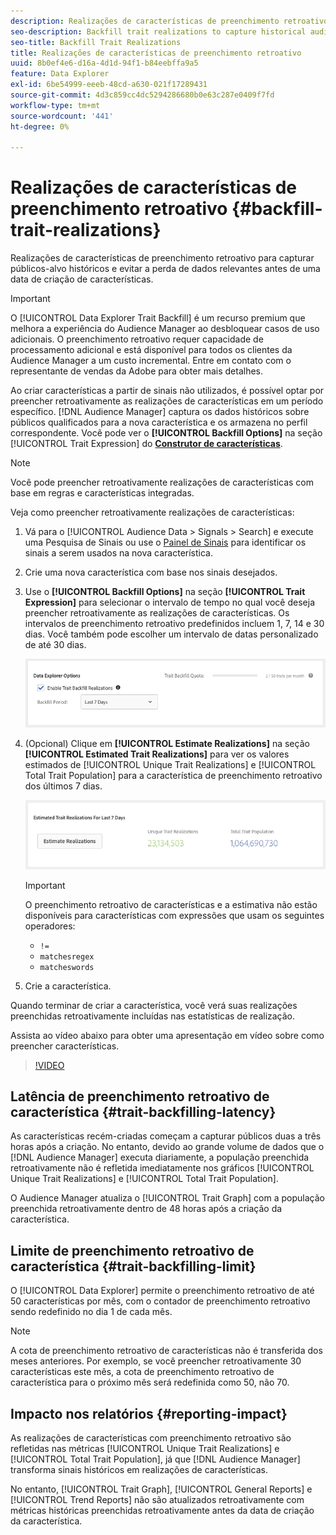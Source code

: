 ```yaml
---
description: Realizações de características de preenchimento retroativo para capturar públicos-alvo históricos e evitar a perda de dados relevantes antes de uma data de criação de características.
seo-description: Backfill trait realizations to capture historical audiences and avoid loss of relevant data prior to a trait creation date.
seo-title: Backfill Trait Realizations
title: Realizações de características de preenchimento retroativo
uuid: 8b0ef4e6-d16a-4d1d-94f1-b84eebffa9a5
feature: Data Explorer
exl-id: 6be54999-eeeb-48cd-a630-021f17289431
source-git-commit: 4d3c859cc4dc5294286680b0e63c287e0409f7fd
workflow-type: tm+mt
source-wordcount: '441'
ht-degree: 0%

---
```


# Realizações de características de preenchimento retroativo {#backfill-trait-realizations}

Realizações de características de preenchimento retroativo para capturar públicos-alvo históricos e evitar a perda de dados relevantes antes de uma data de criação de características.

>[!IMPORTANT]
>
>O [!UICONTROL Data Explorer Trait Backfill] é um recurso premium que melhora a experiência do Audience Manager ao desbloquear casos de uso adicionais. O preenchimento retroativo requer capacidade de processamento adicional e está disponível para todos os clientes da Audience Manager a um custo incremental. Entre em contato com o representante de vendas da Adobe para obter mais detalhes.

Ao criar características a partir de sinais não utilizados, é possível optar por preencher retroativamente as realizações de características em um período específico. [!DNL Audience Manager] captura os dados históricos sobre públicos qualificados para a nova característica e os armazena no perfil correspondente. Você pode ver o **[!UICONTROL Backfill Options]** na seção [!UICONTROL Trait Expression] do **[Construtor de características](../../features/traits/about-trait-builder.md)**.

>[!NOTE]
>
>Você pode preencher retroativamente realizações de características com base em regras e características integradas.

Veja como preencher retroativamente realizações de características:

1. Vá para o [!UICONTROL Audience Data > Signals > Search] e execute uma Pesquisa de Sinais ou use o [Painel de Sinais](../../features/data-explorer/data-explorer-signals-dashboard.md) para identificar os sinais a serem usados na nova característica.
1. Crie uma nova característica com base nos sinais desejados.
1. Use o **[!UICONTROL Backfill Options]** na seção **[!UICONTROL Trait Expression]** para selecionar o intervalo de tempo no qual você deseja preencher retroativamente as realizações de características. Os intervalos de preenchimento retroativo predefinidos incluem 1, 7, 14 e 30 dias. Você também pode escolher um intervalo de datas personalizado de até 30 dias.

   ![preenchimento retroativo de características](assets/signals-trait-backfill.png)

1. (Opcional) Clique em **[!UICONTROL Estimate Realizations]** na seção **[!UICONTROL Estimated Trait Realizations]** para ver os valores estimados de [!UICONTROL Unique Trait Realizations] e [!UICONTROL Total Trait Population] para a característica de preenchimento retroativo dos últimos 7 dias.

   ![realizações de características estimadas](assets/estimate-trait-realizations.png)

   >[!IMPORTANT]
   >
   >O preenchimento retroativo de características e a estimativa não estão disponíveis para características com expressões que usam os seguintes operadores:
   >    * `!=`
   >    * `matchesregex`
   >    * `matcheswords`
1. Crie a característica.

Quando terminar de criar a característica, você verá suas realizações preenchidas retroativamente incluídas nas estatísticas de realização.

Assista ao vídeo abaixo para obter uma apresentação em vídeo sobre como preencher características.

>[!VIDEO](https://video.tv.adobe.com/v/30832?captions=por_br)

## Latência de preenchimento retroativo de característica {#trait-backfilling-latency}

As características recém-criadas começam a capturar públicos duas a três horas após a criação. No entanto, devido ao grande volume de dados que o [!DNL Audience Manager] executa diariamente, a população preenchida retroativamente não é refletida imediatamente nos gráficos [!UICONTROL Unique Trait Realizations] e [!UICONTROL Total Trait Population].

O Audience Manager atualiza o [!UICONTROL Trait Graph] com a população preenchida retroativamente dentro de 48 horas após a criação da característica.

## Limite de preenchimento retroativo de característica {#trait-backfilling-limit}

O [!UICONTROL Data Explorer] permite o preenchimento retroativo de até 50 características por mês, com o contador de preenchimento retroativo sendo redefinido no dia 1 de cada mês.

>[!NOTE]
>
>A cota de preenchimento retroativo de características não é transferida dos meses anteriores. Por exemplo, se você preencher retroativamente 30 características este mês, a cota de preenchimento retroativo de característica para o próximo mês será redefinida como 50, não 70.

## Impacto nos relatórios {#reporting-impact}

As realizações de características com preenchimento retroativo são refletidas nas métricas [!UICONTROL Unique Trait Realizations] e [!UICONTROL Total Trait Population], já que [!DNL Audience Manager] transforma sinais históricos em realizações de características.

No entanto, [!UICONTROL Trait Graph], [!UICONTROL General Reports] e [!UICONTROL Trend Reports] não são atualizados retroativamente com métricas históricas preenchidas retroativamente antes da data de criação da característica.

